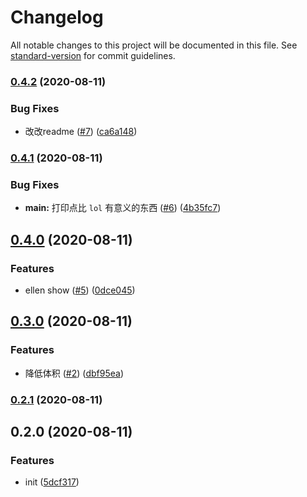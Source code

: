 # Changelog

All notable changes to this project will be documented in this file. See [standard-version](https://github.com/conventional-changelog/standard-version) for commit guidelines.

### [0.4.2](https://github.com/eviIIt/play-cli/compare/v0.4.1...v0.4.2) (2020-08-11)


### Bug Fixes

* 改改readme ([#7](https://github.com/eviIIt/play-cli/issues/7)) ([ca6a148](https://github.com/eviIIt/play-cli/commit/ca6a148))



### [0.4.1](https://github.com/eviIIt/play-cli/compare/v0.4.0...v0.4.1) (2020-08-11)


### Bug Fixes

* **main:** 打印点比 `lol` 有意义的东西 ([#6](https://github.com/eviIIt/play-cli/issues/6)) ([4b35fc7](https://github.com/eviIIt/play-cli/commit/4b35fc7))



## [0.4.0](https://github.com/eviIIt/play-cli/compare/v0.3.0...v0.4.0) (2020-08-11)


### Features

* ellen show ([#5](https://github.com/eviIIt/play-cli/issues/5)) ([0dce045](https://github.com/eviIIt/play-cli/commit/0dce045))



## [0.3.0](https://github.com/eviIIt/play-cli/compare/v0.2.1...v0.3.0) (2020-08-11)


### Features

* 降低体积 ([#2](https://github.com/eviIIt/play-cli/issues/2)) ([dbf95ea](https://github.com/eviIIt/play-cli/commit/dbf95ea))



### [0.2.1](https://github.com/eviIIt/play-cli/compare/v0.2.0...v0.2.1) (2020-08-11)



## 0.2.0 (2020-08-11)


### Features

* init ([5dcf317](https://github.com/eviIIt/play-cli/commit/5dcf317))
